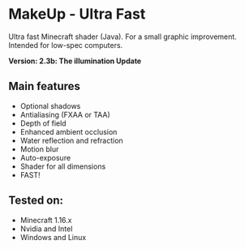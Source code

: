 # MakeUp - Ultra Fast
Ultra fast Minecraft shader (Java). For a small graphic improvement. Intended
for low-spec computers.

**Version: 2.3b: The illumination Update**

## Main features
* Optional shadows
* Antialiasing (FXAA or TAA)
* Depth of field
* Enhanced ambient occlusion
* Water reflection and refraction
* Motion blur
* Auto-exposure
* Shader for all dimensions
* FAST!

## Tested on:
* Minecraft 1.16.x
* Nvidia and Intel
* Windows and Linux
